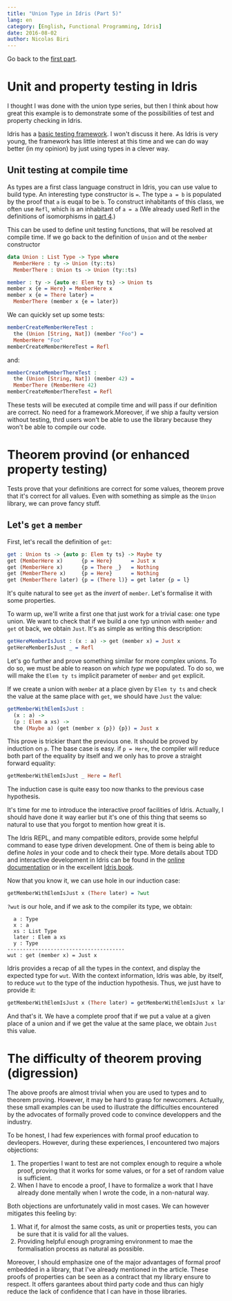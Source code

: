```yaml
---
title: "Union Type in Idris (Part 5)"
lang: en
category: [English, Functional Programming, Idris]
date: 2016-08-02
author: Nicolas Biri
---
```


Go back to the [first part](http://nicolas.biri.name/posts/2016-07-26-union-type-in-idris-part-1.html).

# Unit and property testing in Idris

I thought I was done with the union type series, but then I think about how
great this example is to demonstrate some of the possibilities of test and
property checking in Idris.

Idris has a [basic testing framework](http://docs.idris-lang.org/en/latest/tutorial/testing.html).
I won't discuss it here. As Idris is very young, the framework has little
interest at this time and we can do way better (in my opinion) by just
using types in a clever way.

## Unit testing at compile time

As types are a first class language construct in Idris, you can use value to
build type. An interesting type constructor is `=`. The type `a = b` is
populated by the proof that `a` is euqal to be `b`. To construct inhabitants of
this class, we often use `Refl`, which is an inhabitant of `a = a` (We already
used Refl in the definitions of isomorphisms in
[part 4](http://nicolas.biri.name/posts/2016-08-14-union-type-in-idris-part-4.html).)

This can be used to define unit testing functions, that will be resolved at compile
time. If we go back to the definition of `Union` and ot the `member` constructor

```idris
data Union : List Type -> Type where
  MemberHere : ty -> Union (ty::ts)
  MemberThere : Union ts -> Union (ty::ts)

member : ty -> {auto e: Elem ty ts} -> Union ts
member x {e = Here} = MemberHere x
member x {e = There later} =
  MemberThere (member x {e = later})
```

We can quickly set up some tests:

```idris
memberCreateMemberHereTest :
  the (Union [String, Nat]) (member "Foo") =
  MemberHere "Foo"
memberCreateMemberHereTest = Refl
```

and:

```idris
memberCreateMemberThereTest :
  the (Union [String, Nat]) (member 42) =
  MemberThere (MemberHere 42)
memberCreateMemberThereTest = Refl
```

These tests will be executed at compile time and will pass if our definition
are correct. No need for a framework.Moreover, if we ship a faulty version
without testing, thrd users won't be able to use the library because they
won't be able to compile our code.

# Theorem provind (or enhanced property testing)

Tests prove that your definitions are correct for some values, theorem prove
that it's correct for all values. Even with something as simple as the
`Union` library, we can prove fancy stuff.

## Let's `get` a `member`

First, let's recall the definition of `get`:

```idris
get : Union ts -> {auto p: Elem ty ts} -> Maybe ty
get (MemberHere x)      {p = Here}      = Just x
get (MemberHere x)      {p = There _}   = Nothing
get (MemberThere x)     {p = Here}      = Nothing
get (MemberThere later) {p = (There l)} = get later {p = l}
```

It's quite natural to see `get` as the _invert_ of `member`. Let's formalise it
with some properties.

To warm up, we'll write a first one that just work for a trivial case: one
type union. We want to check that if we build a one typ uninon with `member`
and `get` ot back, we obtain `Just`. It's as simple as writing this description:

```idris
getHereMemberIsJust : (x : a) -> get (member x) = Just x
getHereMemberIsJust _ = Refl
```
Let's go further and prove something similar for more complex unions. To do
so, we must be able to reason on _which type_ we populated. To do so, we
will make the `Elem ty ts` implicit parameter of `member` and `get` explicit.

If we create a union with `member` at a place given by `Elem ty ts` and check
the value at the same place with `get`, we should have `Just` the value:

```idris
getMemberWithElemIsJust :
  (x : a) ->
  (p : Elem a xs) ->
  the (Maybe a) (get (member x {p}) {p}) = Just x
```

This prove is trickier thant the previous one. It should be proved by induction
on `p`. The base case is easy. if `p = Here`, the compiler will reduce both part
of the equality by itself and we only has to prove a straight forward equality:

```idris
getMemberWithElemIsJust _ Here = Refl
```

The induction case is quite easy too now thanks to the previous case hypothesis.

It's time for me to introduce the interactive proof facilities of Idris. Actually,
I should have done it way earlier but it's one of this thing that seems so natural
to use that you forgot to mention how great it is.

The Idris REPL, and many compatible editors, provide some helpful command to ease
type driven development. One of them is being able to define _holes_ in your code
and to check their type. More details about TDD and interactive development in
Idris can be found in the
[online documentation](http://docs.idris-lang.org/en/latest/tutorial/interactive.html)
or in the excellent
[Idris book](https://www.manning.com/books/type-driven-development-with-idris).

Now that you know it, we can use hole in our induction case:

```idris
getMemberWithElemIsJust x (There later) = ?wut
```

`?wut` is our hole, and if we ask to the compiler its type, we obtain:

```
  a : Type
  x : a
  xs : List Type
  later : Elem a xs
  y : Type
--------------------------------------
wut : get (member x) = Just x
```

Idris provides a recap of all the types in the context, and display the
expected type for `wut`. With the context information, Idris was able,
by itself, to reduce `wut` to the type of the induction hypothesis. Thus,
we just have to provide it:

```idris
getMemberWithElemIsJust x (There later) = getMemberWithElemIsJust x later
```

And that's it. We have a complete proof that if we put a value at a given
place of a union and if we get the value at the same place, we obtain `Just`
this value.

# The difficulty of theorem proving (digression)

The above proofs are almost trivial when you are used to types and to theorem
proving. However, it may be hard to grasp for newcomers. Actually, these small
examples can be used to illustrate the difficulties encountered by the
advocates of formally proved code to convince developpers and the industry.

To be honest, I had few experiences with formal proof education to devleopers.
However, during these experiences, I encountered two majors objections:

1. The properties I want to test are not complex enough to require a whole
   proof, proving that it works for some values, or for a set of random value is
   sufficient.
2. When I have to encode a proof, I have to formalize a work that I have already
   done mentally when I wrote the code, in a non-natural way.

Both objections are unfortunately valid in most cases. We can however mitigates
this feeling by:

1. What if, for almost the same costs, as unit or properties tests, you can be
   sure that it is valid for all the values.
2. Providing helpful enough programing environment to mae the formalisation
   process as natural as possible.

Moreover, I should emphasize one of the major advantages of formal proof
embedded in a library, that I've already mentioned in the article. These
proofs of properties can be seen as a contract that my library ensure to
respect. It offers garantees about third party code and thus can higly
reduce the lack of confidence that I can have in those libraries.

